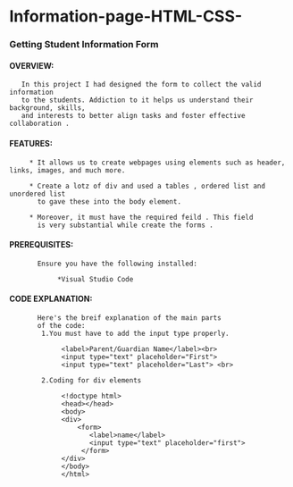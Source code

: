 # Information-page-HTML-CSS-
###  Getting Student Information Form

####  OVERVIEW:
       In this project I had designed the form to collect the valid information
       to the students. Addiction to it helps us understand their background, skills,
       and interests to better align tasks and foster effective collaboration .

####  FEATURES:
         * It allows us to create webpages using elements such as header, links, images, and much more.
         
         * Create a lotz of div and used a tables , ordered list and unordered list 
           to gave these into the body element.

         * Moreover, it must have the required feild . This field
           is very substantial while create the forms . 

 #### PREREQUISITES:
           Ensure you have the following installed:

                *Visual Studio Code

 #### CODE EXPLANATION:
           Here's the breif explanation of the main parts
           of the code:
            1.You must have to add the input type properly.
            
                 <label>Parent/Guardian Name</label><br>
                 <input type="text" placeholder="First">
                 <input type="text" placeholder="Last"> <br>

            2.Coding for div elements

                 <!doctype html>
                 <head></head>
                 <body>
                 <div>
                     <form>
                        <label>name</label>
                        <input type="text" placeholder="first">
                      </form>    
                 </div>   
                 </body>
                 </html>

   
              

               

